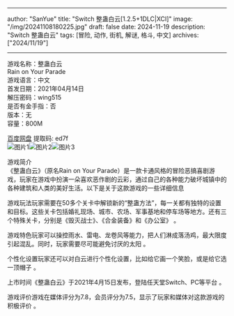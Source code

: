 
---
author: "SanYue"
title: "Switch 整蛊白云[1.2.5+1DLC|XCI]"
image: "/img/20241108180225.jpg"
draft: false
date: 2024-11-19
description: "Switch 整蛊白云"
tags: [冒险, 动作, 街机, 解谜, 格斗, 中文]
archives: ["2024/11/19"]

---

游戏名称：整蛊白云   
Rain on Your Parade    
游戏语言：中文  
首发日期：2021年04月14日  
解压密码：wing515  
是否有金手指：否  
版本：无   
容量：800M

[百度网盘](https//pan.baidu.com/s/1itLhSbsKit2knNo5OByAkg) 提取码: ed7f  
![图片1](/img/5801d8.jpg)![图片2](/img/7a7721.jpg)![图片3](/img/5cbad0.jpg)  

游戏简介  
《整蛊白云》（原名Rain on Your Parade）是一款卡通风格的冒险恶搞喜剧游戏，玩家在游戏中扮演一朵喜欢恶作剧的云彩，通过自己的各种能力破坏城镇中的各种建筑和人类的美好生活。以下是关于这款游戏的一些详细信息

游戏玩法玩家需要在50多个关卡中解锁新的“整蛊方法”，每一关都有独特的设置和目标。这些关卡包括婚礼现场、城市、农场、军事基地和停车场等地方。还有三个特殊关卡，分别是《毁灭战士》、《合金装备》和《办公室》
。

游戏特色玩家可以操控雨水、雷电、龙卷风等能力，把人们淋成落汤鸡，最大限度引起混乱。同时，玩家需要尽可能避免讨厌的太阳
。

个性化设置玩家还可以对白云进行个性化设置，比如给它画一个笑脸，或是给它选一顶帽子
。

上市时间《整蛊白云》于2021年4月15日发布，登陆任天堂Switch、PC等平台
。

游戏评价游戏在媒体评分为7.8，会员评分为7.5，显示了玩家和媒体对这款游戏的积极评价
。
